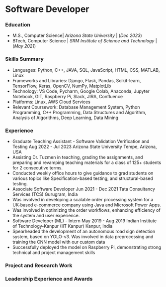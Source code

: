 # Software Developer

### Education
- M.S., Computer Science| _Arizona State University_ | (_Dec 2023_)  
- BTech, Computer Science | _SRM Institute of Science and Technology_ | (_May 2021_)

### Skills Summary
- Languages: Python, C++, JAVA, SQL, JavaScript, HTML, CSS, MATLAB, Linux
- Frameworks and Libraries: Django, Flask, Pandas, Scikit-learn, TensorFlow, Keras, OpenCV, NumPy, MatplotLib
- Technology: VS Code, Pycharm, Google Colab, Anaconda, Jupyter Notebook, GIT, Raspberry Pi, Slack, JIRA, Confluence
- Platforms: Linux, AWS Cloud Services
- Relevant Coursework: Database Management System, Python Programming, C++ Programming, Data Structures and Algorithm, Analysis of Algorithms, Deep Learning, Data Mining

### Experience
- Graduate Teaching Assistant - Software Validation Verification and Testing Aug 2022 - Jul 2023
Arizona State University Tempe, Arizona, USA
 - Assisting Dr. Tuzmen in teaching, grading the assignments, and preparing and revamping teaching materials for
a class of 125+ students for 2 consecutive terms.
 - Conducted weekly office hours to give guidance to grad students on various topics like Specification-based
testing, and structural-based testing.
- Associate Software Developer Jun 2021 - Dec 2021
Tata Consultancy Services (TCS) Gurugram, India
 - Was involved in developing a scalable order processing system for a UK-based e-commerce company using Java
and Microsoft Power Apps.
 - Was involved in optimizing the order workflows, enhancing efficiency of the system and user experience.
- Software Developer (ML) - Intern May 2019 - Aug 2019
Indian Institute of Technology-Kanpur (IIT Kanpur) Kanpur, India
 - Spearheaded the development of an autonomous road sign detection system, based on YOLO-v3. Was involved
in data preprocessing and training the CNN model with our custom data
 - Successfully deployed the model on Raspberry Pi, demonstrating strong technical and project management skills

### Project and Research Work

### Leadership Experience and Awards
